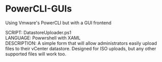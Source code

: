 # PowerCLI-GUIs
Using Vmware's PowerCLI but with a GUI frontend


SCRIPT: DatastoreUploader.ps1<br />
LANGUAGE: Powwrshell with XAML<br />
DESCRIPTION: A simple form that will allow administrators easily upload files to their vCenter datastore. Designed for ISO uploads, but any other supported files will work too. 
